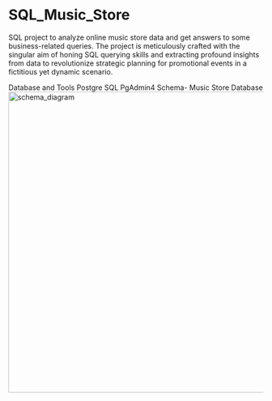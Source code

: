 # SQL_Music_Store
SQL project to analyze online music store data and get answers to some business-related queries.
The project is meticulously crafted with the singular aim of honing SQL querying skills and extracting profound insights from data to revolutionize strategic planning for promotional events in a fictitious yet dynamic scenario.

Database and Tools
Postgre SQL
PgAdmin4
Schema- Music Store Database
<img width="594" alt="schema_diagram" src="https://github.com/vishalv221/SQL_Music_Store/assets/139206584/b22da7fc-c498-4f66-9112-e9d60073c873">

